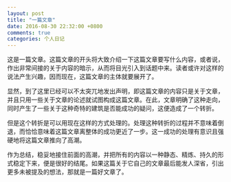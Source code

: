 ```yaml
---
layout: post
title: "一篇文章"
date: 2016-08-30 22:32:00 +0800
comments: true
categories: 个人日记
---
```

这是一篇文章。这篇文章的开头将大致介绍一下这篇文章要写什么内容，或者说，作出非常间接的关于内容的暗示，从而将目光引入到话题中来。读者或许对这样的说法产生兴趣，因而现在，这篇文章的主体就要展开了。<!--more-->

显然，到了这里已经可以不太突兀地发出声明，即这篇文章的内容只是关于文章，并且只用一些关于文章的论述就试图构成这篇文章。在此，文章明确了这种走向，同时产生了一些关于这种奇特的建筑是否能成功的疑问，这便造成了一个转折。

但是这个转折是可以用现在这样的方式处理的。处理这种转折的过程并不意味着倒退，而恰恰意味着这篇文章离整体的成功更近了一步。这一成功的处理有意识且强硬地将这篇文章推向了高潮。

作为总结，稳妥地接住前面的高潮，并把所有的内容以一种静态、精炼、持久的形式稳定下来，便是很好的结尾。如果这篇关于它自己的文章最后能发人深省，引出更多未被提及的想法，那就是一篇好文章了。
